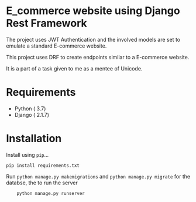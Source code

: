 # E_commerce website using Django Rest Framework 

The project uses JWT Authentication and the involved models are set to 
emulate a standard E-commerce website.

This project uses DRF to create endpoints similar to a E-commerce website.

 It is a part of a task given to me as a mentee of Unicode.

# Requirements

* Python ( 3.7)
* Django ( 2.1.7)

# Installation

Install using `pip`... 

    pip install requirements.txt

Run `python manage.py makemigrations` and `python manage.py migrate` for
the databse, the to run the server

        python manage.py runserver
        
#
